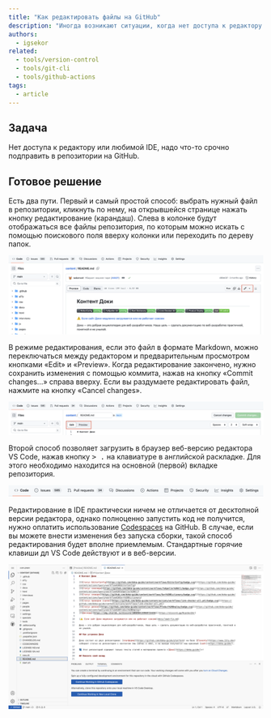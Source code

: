 ```yaml
---
title: "Как редактировать файлы на GitHub"
description: "Иногда возникают ситуации, когда нет доступа к редактору. Редактируйте файлы прямо на GitHub."
authors:
  - igsekor
related:
  - tools/version-control
  - tools/git-cli
  - tools/github-actions
tags:
  - article
---
```


## Задача

Нет доступа к редактору или любимой IDE, надо что-то срочно подправить в репозитории на GitHub.

## Готовое решение

Есть два пути. Первый и самый простой способ: выбрать нужный файл в репозитории, кликнуть по нему, на открывшейся странице нажать кнопку редактирование (карандаш). Слева в колонке будут отображаться все файлы репозитория, по которым можно искать с помощью поискового поля вверху колонки или переходить по дереву папок.

![Просмотр файлов репозитория. Описание выше.](images/file-view.png)

В режиме редактирования, если это файл в формате Markdown, можно переключаться между редактором и предварительным просмотром кнопками «Edit» и «Preview». Когда редактирование закончено, нужно сохранить изменения с помощью коммита, нажав на кнопку «Commit changes…» справа вверху. Если вы раздумаете редактировать файл, нажмите на кнопку «Cancel changes».

![Редактирование файла в браузере. Описание выше.](images/file-editing.png)

Второй способ позволяет загрузить в браузер веб-версию редактора VS Code, нажав кнопку <kbd>> .</kbd> на клавиатуре в английской раскладке. Для этого необходимо находится на основной (первой) вкладке репозитория.

![Вкладки репозитория. Описание выше.](images/repo-tabs.png)

Редактирование в IDE практически ничем не отличается от десктопной версии редактора, однако полноценно запустить код не получится, нужно оплатить использование [Codespaces](https://docs.github.com/en/codespaces/overview) на GitHub. В случае, если вы можете внести изменения без запуска сборки, такой способ редактирования будет вполне приемлемым. Стандартные горячие клавиши дл VS Code действуют и в веб-версии.

![Редактор Visual Studio Code в браузере. Описание выше.](images/vs-code-in-browser.png)
